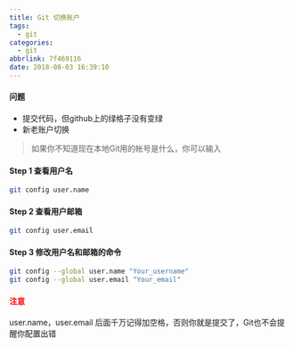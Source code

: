 ```yaml
---
title: Git 切换账户
tags:
  - git
categories:
  - git
abbrlink: 7f469116
date: 2018-08-03 16:39:10
---
```


#### 问题
- 提交代码，但github上的绿格子没有变绿
- 新老账户切换

> 如果你不知道现在本地Git用的帐号是什么，你可以输入

#### Step 1 查看用户名
```bash
git config user.name
```

#### Step 2 查看用户邮箱
```bash
git config user.email
```

#### Step 3 修改用户名和邮箱的命令
```bash
git config --global user.name "Your_username"
git config --global user.email "Your_email"
```

####  <span style="color:red">注意</span>
user.name，user.email 后面千万记得加空格，否则你就是提交了，Git也不会提醒你配置出错

<!--more-->